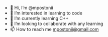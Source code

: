 - 👋 Hi, I’m @mpostonii
- 👀 I’m interested in learning to code
- 🌱 I’m currently learning C++
- 💞️ I’m looking to collaborate with any learning
- 📫 How to reach me mpostonii@gmail.com

<!---
mpostonii/mpostonii is a ✨ special ✨ repository because its `README.md` (this file) appears on your GitHub profile.
You can click the Preview link to take a look at your changes.
--->

